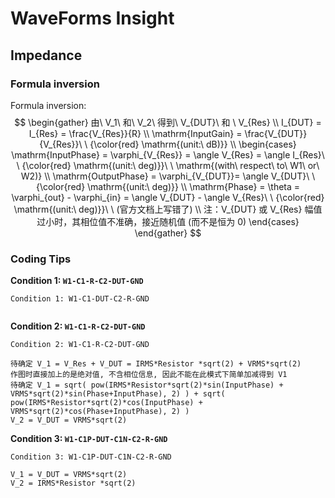 # WaveForms Insight

## 

## Impedance

### Formula inversion

Formula inversion: 
$$
\begin{gather}
由\ V_1\ 和\ V_2\ 得到\ V_{DUT}\ 和 \ V_{Res}
\\
I_{DUT} = I_{Res} = \frac{V_{Res}}{R}
\\
\mathrm{InputGain} = \frac{V_{DUT}}{V_{Res}}\ \ {\color{red} \mathrm{(unit:\ dB)}}
\\
\begin{cases}
\mathrm{InputPhase} = \varphi_{V_{Res}} = \angle V_{Res} = \angle I_{Res}\ \ {\color{red} \mathrm{(unit:\ deg)}}\ \ \mathrm{(with\ respect\ to\ W1\ or\ W2)} 
\\
\mathrm{OutputPhase} = \varphi_{V_{DUT}}= \angle V_{DUT}\ \ {\color{red} \mathrm{(unit:\ deg)}}
\\
\mathrm{Phase} = \theta = \varphi_{out} - \varphi_{in} = \angle V_{DUT} - \angle V_{Res}\ \ {\color{red} \mathrm{(unit:\ deg)}}\ \ (官方文档上写错了)
\\
注：V_{DUT} 或 V_{Res} 幅值过小时，其相位值不准确，接近随机值 (而不是恒为 0)
\end{cases}
\end{gather}
$$

### Coding Tips

**Condition 1: `W1-C1-R-C2-DUT-GND`**

``` WaveForms
Condition 1: W1-C1-DUT-C2-R-GND


```

**Condition 2: `W1-C1-R-C2-DUT-GND`**

``` WaveForms
Condition 2: W1-C1-R-C2-DUT-GND

待确定 V_1 = V_Res + V_DUT = IRMS*Resistor *sqrt(2) + VRMS*sqrt(2)
作图时直接加上的是绝对值, 不含相位信息, 因此不能在此模式下简单加减得到 V1
待确定 V_1 = sqrt( pow(IRMS*Resistor*sqrt(2)*sin(InputPhase) + VRMS*sqrt(2)*sin(Phase+InputPhase), 2) ) + sqrt( pow(IRMS*Resistor*sqrt(2)*cos(InputPhase) + VRMS*sqrt(2)*cos(Phase+InputPhase), 2) )
V_2 = V_DUT = VRMS*sqrt(2)
```

**Condition 3: `W1-C1P-DUT-C1N-C2-R-GND`**

``` WaveForms
Condition 3: W1-C1P-DUT-C1N-C2-R-GND

V_1 = V_DUT = VRMS*sqrt(2)
V_2 = IRMS*Resistor *sqrt(2)
```

